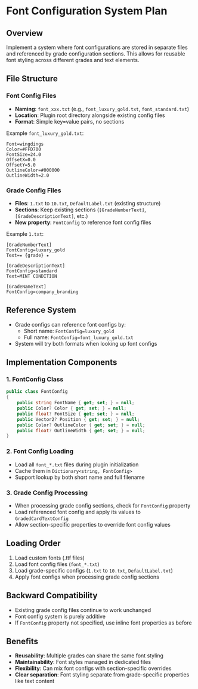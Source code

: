 # Font Configuration System Plan

## Overview
Implement a system where font configurations are stored in separate files and referenced by grade configuration sections. This allows for reusable font styling across different grades and text elements.

## File Structure

### Font Config Files
- **Naming**: `font_xxx.txt` (e.g., `font_luxury_gold.txt`, `font_standard.txt`)
- **Location**: Plugin root directory alongside existing config files
- **Format**: Simple key=value pairs, no sections

Example `font_luxury_gold.txt`:
```
Font=wingdings
Color=#FFD700
FontSize=24.0
OffsetX=0.0
OffsetY=5.0
OutlineColor=#000000
OutlineWidth=2.0
```

### Grade Config Files
- **Files**: `1.txt` to `10.txt`, `DefaultLabel.txt` (existing structure)
- **Sections**: Keep existing sections (`[GradeNumberText]`, `[GradeDescriptionText]`, etc.)
- **New property**: `FontConfig` to reference font config files

Example `1.txt`:
```
[GradeNumberText]
FontConfig=luxury_gold
Text=★ {grade} ★

[GradeDescriptionText]
FontConfig=standard
Text=MINT CONDITION

[GradeNameText]
FontConfig=company_branding
```

## Reference System
- Grade configs can reference font configs by:
  - Short name: `FontConfig=luxury_gold`
  - Full name: `FontConfig=font_luxury_gold.txt`
- System will try both formats when looking up font configs

## Implementation Components

### 1. FontConfig Class
```csharp
public class FontConfig
{
    public string FontName { get; set; } = null;
    public Color? Color { get; set; } = null;
    public float? FontSize { get; set; } = null;
    public Vector2? Position { get; set; } = null;
    public Color? OutlineColor { get; set; } = null;
    public float? OutlineWidth { get; set; } = null;
}
```

### 2. Font Config Loading
- Load all `font_*.txt` files during plugin initialization
- Cache them in `Dictionary<string, FontConfig>`
- Support lookup by both short name and full filename

### 3. Grade Config Processing
- When processing grade config sections, check for `FontConfig` property
- Load referenced font config and apply its values to `GradedCardTextConfig`
- Allow section-specific properties to override font config values

## Loading Order
1. Load custom fonts (.ttf files)
2. Load font config files (`font_*.txt`)
3. Load grade-specific configs (`1.txt` to `10.txt`, `DefaultLabel.txt`)
4. Apply font configs when processing grade config sections

## Backward Compatibility
- Existing grade config files continue to work unchanged
- Font config system is purely additive
- If `FontConfig` property not specified, use inline font properties as before

## Benefits
- **Reusability**: Multiple grades can share the same font styling
- **Maintainability**: Font styles managed in dedicated files
- **Flexibility**: Can mix font configs with section-specific overrides
- **Clear separation**: Font styling separate from grade-specific properties like text content